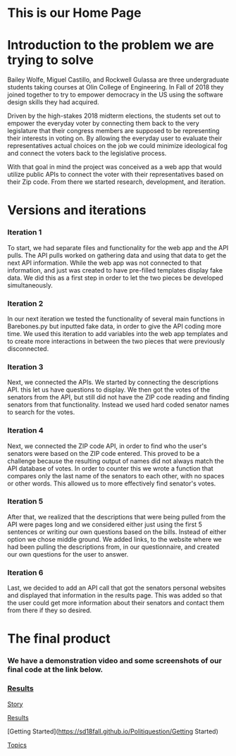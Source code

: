 # This is our Home Page

# Introduction to the problem we are trying to solve
Bailey Wolfe, Miguel Castillo, and Rockwell Gulassa are three undergraduate students taking courses at Olin College of Engineering. In Fall of 2018 they joined together to try to empower democracy in the US using the software design skills they had acquired.

Driven by the high-stakes 2018 midterm elections, the students set out to empower the everyday voter by connecting them back to the very legislature that their congress members are supposed to be representing their interests in voting on. By allowing the everyday user to evaluate their representatives actual choices on the job we could minimize ideological fog and connect the voters back to the legislative process.

With that goal in mind the project was conceived as a web app that would utilize public APIs to connect the voter with their representatives based on their Zip code. From there we started research, development, and iteration.

# Versions and iterations

### Iteration 1

To start, we had separate files and functionality for the web app and the API pulls. The API pulls worked on gathering data and using that data to get the next API information. While the web app was not connected to that information, and just was created to have pre-filled templates display fake data. We did this as a first step in order to let the two pieces be developed simultaneously.

### Iteration 2

In our next iteration we tested the functionality of several main functions in Barebones.py but inputted fake data, in order to give the API coding more time. We used this iteration to add variables into the web app templates and to create more interactions in between the two pieces that were previously disconnected.

### Iteration 3

Next, we connected the APIs. We started by connecting the descriptions API. this let us have questions to display. We then got the votes of the senators from the API, but still did not have the ZIP code reading and finding senators from that functionality. Instead we used hard coded senator names to search for the votes.

### Iteration 4

Next, we connected the ZIP code API, in order to find who the user's senators were based on the ZIP code entered. This proved to be a challenge because the resulting output of names did not always match the API database of votes. In order to counter this we wrote a function that compares only the last name of the senators to each other, with no spaces or other words. This allowed us to more effectively find senator's votes.

### Iteration 5

After that, we realized that the descriptions that were being pulled from the API were pages long and we considered either just using the first 5 sentences or writing our own questions based on the bills. Instead of either option we chose middle ground. We added links, to the website where we had been pulling the descriptions from, in our questionnaire, and created our own questions for the user to answer.

### Iteration 6

Last, we decided to add an API call that got the senators personal websites and displayed that information in the results page. This was added so that the user could get more information about their senators and contact them from there if they so desired.

# The final product

### We have a demonstration video and some screenshots of our final code at the link below.

### [Results](https://sd18fall.github.io/Politiquestion/Results)


[Story](https://sd18fall.github.io/Politiquestion/Story)

[Results](https://sd18fall.github.io/Politiquestion/Results)

[Getting Started](https://sd18fall.github.io/Politiquestion/Getting Started)

[Topics](https://sd18fall.github.io/Politiquestion/Topics)
